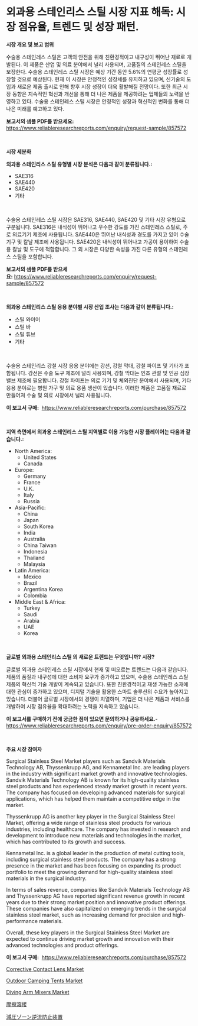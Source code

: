 <p><h1>외과용 스테인리스 스틸 시장 지표 해독: 시장 점유율, 트렌드 및 성장 패턴.</h1></p><p><strong>시장 개요 및 보고 범위</strong></p>
<p><p>수술용 스테인레스 스틸은 고객의 안전을 위해 친환경적이고 내구성이 뛰어난 재료로 개발된다. 이 제품은 산업 및 의료 분야에서 널리 사용되며, 고품질의 스테인레스 스틸을 보장한다. 수술용 스테인레스 스틸 시장은 예상 기간 동안 5.6%의 연평균 성장률로 성장할 것으로 예상된다. 현재 이 시장은 안정적인 성장세를 유지하고 있으며, 신기술의 도입과 새로운 제품 출시로 인해 향후 시장 성장이 더욱 활발해질 전망이다. 또한 최근 시장 동향은 지속적인 혁신과 개선을 통해 더 나은 제품을 제공하려는 업체들의 노력을 반영하고 있다. 수술용 스테인레스 스틸 시장은 안정적인 성장과 혁신적인 변화를 통해 더 나은 미래를 예고하고 있다.</p></p>
<p><strong>보고서의 샘플 PDF를 받으세요:</strong> <a href="https://www.reliableresearchreports.com/enquiry/request-sample/857572">https://www.reliableresearchreports.com/enquiry/request-sample/857572</a></p>
<p>&nbsp;</p>
<p><strong>시장 세분화</strong></p>
<p><strong>외과용 스테인리스 스틸 유형별 시장 분석은 다음과 같이 분류됩니다.:</strong></p>
<p><ul><li>SAE316</li><li>SAE440</li><li>SAE420</li><li>기타</li></ul></p>
<p>&nbsp;</p>
<p><p>수술용 스테인레스 스틸 시장은 SAE316, SAE440, SAE420 및 기타 시장 유형으로 구분됩니다. SAE316은 내식성이 뛰어나고 우수한 강도를 가진 스테인레스 스틸로, 주로 의료기기 제조에 사용됩니다. SAE440은 뛰어난 내식성과 경도를 가지고 있어 수술기구 및 칼날 제조에 사용됩니다. SAE420은 내식성이 뛰어나고 가공이 용이하여 수술용 칼날 및 도구에 적합합니다. 그 외 시장은 다양한 속성을 가진 다른 유형의 스테인레스 스틸을 포함합니다.</p></p>
<p><strong>보고서의 샘플 PDF를 받으세요:</strong>&nbsp;<a href="https://www.reliableresearchreports.com/enquiry/request-sample/857572">https://www.reliableresearchreports.com/enquiry/request-sample/857572</a></p>
<p>&nbsp;</p>
<p><strong> 외과용 스테인리스 스틸 응용 분야별 시장 산업 조사는 다음과 같이 분류됩니다.:</strong></p>
<p><ul><li>스틸 와이어</li><li>스틸 바</li><li>스틸 튜브</li><li>기타</li></ul></p>
<p>&nbsp;</p>
<p><p>수술용 스테인리스 강철 시장 응용 분야에는 강선, 강철 막대, 강철 파이프 및 기타가 포함됩니다. 강선은 수술 도구 제조에 널리 사용되며, 강철 막대는 인조 관절 및 인공 심장 밸브 제조에 필요합니다. 강철 파이프는 의료 기기 및 체외진단 분야에서 사용되며, 기타 응용 분야로는 병원 가구 및 의료 용품 생산이 있습니다. 이러한 제품은 고품질 재료로 만들어져 수술 및 의료 시장에서 널리 사용됩니다.</p></p>
<p><strong>이 보고서 구매:</strong>&nbsp; <a href="https://www.reliableresearchreports.com/purchase/857572">https://www.reliableresearchreports.com/purchase/857572</a></p>
<p>&nbsp;</p>
<p><strong>지역 측면에서 외과용 스테인리스 스틸 지역별로 이용 가능한 시장 플레이어는 다음과 같습니다.:</strong></p>
<p><ul>
    <li>
        North America:
        <ul>
            <li>United States</li>
            <li>Canada</li>
        </ul>
    </li>
    <li>
        Europe:
        <ul>
            <li>Germany</li>
            <li>France</li>
            <li>U.K.</li>
            <li>Italy</li>
            <li>Russia</li>
        </ul>
    </li>
    <li>
        Asia-Pacific:
        <ul>
            <li>China</li>
            <li>Japan</li>
            <li>South Korea</li>
            <li>India</li>
            <li>Australia</li>
            <li>China Taiwan</li>
            <li>Indonesia</li>
            <li>Thailand</li>
            <li>Malaysia</li>
        </ul>
    </li>
    <li>
        Latin America:
        <ul>
            <li>Mexico</li>
            <li>Brazil</li>
            <li>Argentina Korea</li>
            <li>Colombia</li>
        </ul>
    </li>
    <li>
        Middle East & Africa:
        <ul>
            <li>Turkey</li>
            <li>Saudi</li>
            <li>Arabia</li>
            <li>UAE</li>
            <li>Korea</li>
        </ul>
    </li>
    </ul></p>
<p>&nbsp;</p>
<p><strong>글로벌 외과용 스테인리스 스틸 의 새로운 트렌드는 무엇입니까? 시장?</strong></p>
<p><p>글로벌 외과용 스테인레스 스틸 시장에서 현재 및 떠오르는 트렌드는 다음과 같습니다. 제품의 품질과 내구성에 대한 소비자 요구가 증가하고 있으며, 수술용 스테인레스 스틸 제품의 혁신적 기술 개발이 계속되고 있습니다. 또한 친환경적이고 재생 가능한 소재에 대한 관심이 증가하고 있으며, 디지털 기술을 활용한 스마트 솔루션의 수요가 높아지고 있습니다. 더불어 글로벌 시장에서의 경쟁이 치열하며, 기업은 더 나은 제품과 서비스를 개발하여 시장 점유율을 확대하려는 노력을 지속하고 있습니다.</p></p>
<p><strong>이 보고서를 구매하기 전에 궁금한 점이 있으면 문의하거나 공유하세요.</strong>- <a href="https://www.reliableresearchreports.com/enquiry/pre-order-enquiry/857572">https://www.reliableresearchreports.com/enquiry/pre-order-enquiry/857572</a></p>
<p>&nbsp;</p>
<p><strong>주요 시장 참여자</strong></p>
<p><p>Surgical Stainless Steel Market players such as Sandvik Materials Technology AB, Thyssenkrupp AG, and Kennametal Inc. are leading players in the industry with significant market growth and innovative technologies. Sandvik Materials Technology AB is known for its high-quality stainless steel products and has experienced steady market growth in recent years. The company has focused on developing advanced materials for surgical applications, which has helped them maintain a competitive edge in the market.</p><p>Thyssenkrupp AG is another key player in the Surgical Stainless Steel Market, offering a wide range of stainless steel products for various industries, including healthcare. The company has invested in research and development to introduce new materials and technologies in the market, which has contributed to its growth and success.</p><p>Kennametal Inc. is a global leader in the production of metal cutting tools, including surgical stainless steel products. The company has a strong presence in the market and has been focusing on expanding its product portfolio to meet the growing demand for high-quality stainless steel materials in the surgical industry.</p><p>In terms of sales revenue, companies like Sandvik Materials Technology AB and Thyssenkrupp AG have reported significant revenue growth in recent years due to their strong market position and innovative product offerings. These companies have also capitalized on emerging trends in the surgical stainless steel market, such as increasing demand for precision and high-performance materials.</p><p>Overall, these key players in the Surgical Stainless Steel Market are expected to continue driving market growth and innovation with their advanced technologies and product offerings.</p></p>
<p><strong>이 보고서 구매:</strong>&nbsp;&nbsp;<a href="https://www.reliableresearchreports.com/purchase/857572">https://www.reliableresearchreports.com/purchase/857572</a></p>
<p><p><a href="https://github.com/shotows/Market-Research-Report-List-1/blob/main/corrective-contact-lens-market.md">Corrective Contact Lens Market</a></p><p><a href="https://github.com/beatblasta/Market-Research-Report-List-2/blob/main/outdoor-camping-tents-market.md">Outdoor Camping Tents Market</a></p><p><a href="https://issuu.com/reportprime-2/docs/diving-arm-mixers-market-size-2030.pptx">Diving Arm Mixers Market</a></p><p><a href="https://github.com/cbigkbh02719/Market-Research-Report-List-1/blob/main/98515034067.md">摩擦溶接</a></p><p><a href="https://github.com/mreklxf44233/Market-Research-Report-List-1/blob/main/19039264066.md">減圧ゾーン逆流防止装置</a></p></p>
